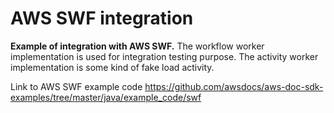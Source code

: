 # AWS SWF integration 
**Example of integration with AWS SWF.**
The workflow worker implementation is used for integration testing purpose.
The activity worker implementation is some kind of fake load activity.

Link to AWS SWF example code https://github.com/awsdocs/aws-doc-sdk-examples/tree/master/java/example_code/swf

